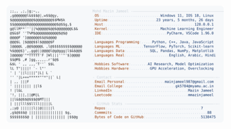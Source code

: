 <picture>
  <source srcset="https://raw.githubusercontent.com/mmazinjameel/mmazinjameel/main/dark_mode.svg?v=1746137400" media="(prefers-color-scheme: dark)">
  <img src="https://raw.githubusercontent.com/mmazinjameel/mmazinjameel/main/light_mode.svg?v=1746137400">
</picture>
